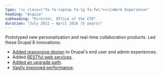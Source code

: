 ```yaml
---
type: "<i class=\"fa fa-laptop fa-lg fa-fw\"></i>Work Experience"
heading: "Acquia"
subheading: "Director, Office of the CTO"
duration: "July 2011 – April 2016 (5 years)"
---
```

Prototyped new personalization and real-time collaboration products. Led these Drupal 8 innovations:

* [Added responsive design](https://www.drupal.org/node/1276908) to Drupal's end user and admin experiences.
* Added [RESTful web services](https://drupalize.me/blog/201401/introduction-restful-web-services-drupal-8).
* [Added an upgrade path](https://www.drupal.org/node/2127611).
* [Vastly improved performance](https://www.drupal.org/developing/api/8/cache).
